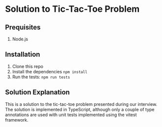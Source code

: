 # Solution to Tic-Tac-Toe Problem

## Prequisites

1. Node.js

## Installation

1. Clone this repo
1. Install the dependencies `npm install`
1. Run the tests: `npm run tests`

## Solution Explanation

This is a solution to the tic-tac-toe problem presented during our interview. The solution is implemented in TypeScript, although only a couple of type annotations are used with unit tests implemented using the vitest framework.

